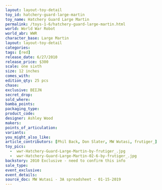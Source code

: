 ```yaml
---
layout: layout-toy-detail 
toy_id: hatchery-guard-large-martin
toy_name: Hatchery Guard Large Martin
permalink: /toys-1-6/hatchery-guard-large-martin.html
world: World War Robot
world_abr: WWR
character_base: Large Martin
layout: layout-toy-detail
categories: 
tags: [red]
release_date: 6/27/2010
release_price: $300 
scale: one sixth
size: 12 inches
comes_with: 
edition_qty: 25 pcs
chase: 
exclusive: BEIJN
secret_drop: 
sold_where: 
bamba_points: 
packaging_type: 
product_code:
designer: Ashley Wood
makers: 
points_of_articulation: 
variants: 
you_might_also_like: 
article_contributors: [Phil Back, Don Slater, MW Wutasi, frutiger_]
toy_pics: 
  -  wwr-Hatchery-Guard-Large-Martin-by-frutiger_.jpg
  -  wwr-Hatchery-Guard-Large-Martin-02-6-by-frutiger_.jpg
backstory: 2010 Exclusive - need to confirm this info
sale_type: 
event_exclusive: 
event_details: 
source_doc: MW Wutasi - 3A spreadsheet - 01-15-2019
---
```

